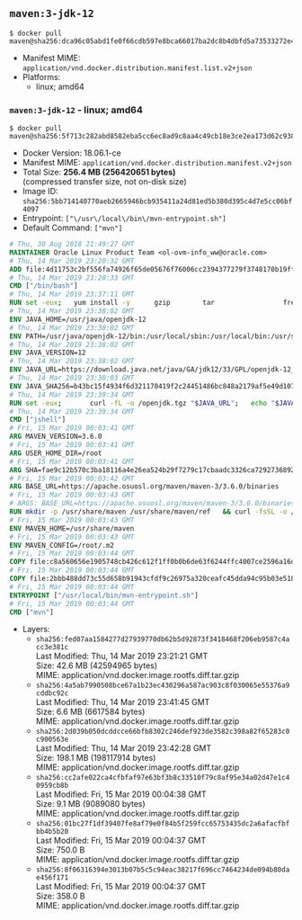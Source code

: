 ## `maven:3-jdk-12`

```console
$ docker pull maven@sha256:dca96c05abd1fe0f66cdb597e8bca66017ba2dc8b4dbfd5a73533272e4fd256d
```

-	Manifest MIME: `application/vnd.docker.distribution.manifest.list.v2+json`
-	Platforms:
	-	linux; amd64

### `maven:3-jdk-12` - linux; amd64

```console
$ docker pull maven@sha256:5f713c282abd8582eba5cc6ec8ad9c8aa4c49cb18e3ce2ea173d62c938865671
```

-	Docker Version: 18.06.1-ce
-	Manifest MIME: `application/vnd.docker.distribution.manifest.v2+json`
-	Total Size: **256.4 MB (256420651 bytes)**  
	(compressed transfer size, not on-disk size)
-	Image ID: `sha256:5bb714140770aeb2665946bcb935411a24d81ed5b380d395c4d7e5cc06bf4097`
-	Entrypoint: `["\/usr\/local\/bin\/mvn-entrypoint.sh"]`
-	Default Command: `["mvn"]`

```dockerfile
# Thu, 30 Aug 2018 21:49:27 GMT
MAINTAINER Oracle Linux Product Team <ol-ovm-info_ww@oracle.com>
# Thu, 14 Mar 2019 23:20:32 GMT
ADD file:4d11753c2bf556fa74926f65de05676f76006cc2394377279f3748170b19ff59 in / 
# Thu, 14 Mar 2019 23:20:33 GMT
CMD ["/bin/bash"]
# Thu, 14 Mar 2019 23:37:11 GMT
RUN set -eux; 	yum install -y 		gzip 		tar 				freetype fontconfig 	; 	rm -rf /var/cache/yum
# Thu, 14 Mar 2019 23:38:02 GMT
ENV JAVA_HOME=/usr/java/openjdk-12
# Thu, 14 Mar 2019 23:38:02 GMT
ENV PATH=/usr/java/openjdk-12/bin:/usr/local/sbin:/usr/local/bin:/usr/sbin:/usr/bin:/sbin:/bin
# Thu, 14 Mar 2019 23:38:02 GMT
ENV JAVA_VERSION=12
# Thu, 14 Mar 2019 23:38:02 GMT
ENV JAVA_URL=https://download.java.net/java/GA/jdk12/33/GPL/openjdk-12_linux-x64_bin.tar.gz
# Thu, 14 Mar 2019 23:38:03 GMT
ENV JAVA_SHA256=b43bc15f4934f6d321170419f2c24451486bc848a2179af5e49d10721438dd56
# Thu, 14 Mar 2019 23:39:34 GMT
RUN set -eux; 		curl -fL -o /openjdk.tgz "$JAVA_URL"; 	echo "$JAVA_SHA256 */openjdk.tgz" | sha256sum -c -; 	mkdir -p "$JAVA_HOME"; 	tar --extract --file /openjdk.tgz --directory "$JAVA_HOME" --strip-components 1; 	rm /openjdk.tgz; 		ln -sfT "$JAVA_HOME" /usr/java/default; 	ln -sfT "$JAVA_HOME" /usr/java/latest; 	for bin in "$JAVA_HOME/bin/"*; do 		base="$(basename "$bin")"; 		[ ! -e "/usr/bin/$base" ]; 		alternatives --install "/usr/bin/$base" "$base" "$bin" 20000; 	done; 		java -Xshare:dump; 		java --version; 	javac --version
# Thu, 14 Mar 2019 23:39:34 GMT
CMD ["jshell"]
# Fri, 15 Mar 2019 00:03:41 GMT
ARG MAVEN_VERSION=3.6.0
# Fri, 15 Mar 2019 00:03:41 GMT
ARG USER_HOME_DIR=/root
# Fri, 15 Mar 2019 00:03:41 GMT
ARG SHA=fae9c12b570c3ba18116a4e26ea524b29f7279c17cbaadc3326ca72927368924d9131d11b9e851b8dc9162228b6fdea955446be41207a5cfc61283dd8a561d2f
# Fri, 15 Mar 2019 00:03:42 GMT
ARG BASE_URL=https://apache.osuosl.org/maven/maven-3/3.6.0/binaries
# Fri, 15 Mar 2019 00:03:43 GMT
# ARGS: BASE_URL=https://apache.osuosl.org/maven/maven-3/3.6.0/binaries MAVEN_VERSION=3.6.0 SHA=fae9c12b570c3ba18116a4e26ea524b29f7279c17cbaadc3326ca72927368924d9131d11b9e851b8dc9162228b6fdea955446be41207a5cfc61283dd8a561d2f USER_HOME_DIR=/root
RUN mkdir -p /usr/share/maven /usr/share/maven/ref   && curl -fsSL -o /tmp/apache-maven.tar.gz ${BASE_URL}/apache-maven-${MAVEN_VERSION}-bin.tar.gz   && echo "${SHA}  /tmp/apache-maven.tar.gz" | sha512sum -c -   && tar -xzf /tmp/apache-maven.tar.gz -C /usr/share/maven --strip-components=1   && rm -f /tmp/apache-maven.tar.gz   && ln -s /usr/share/maven/bin/mvn /usr/bin/mvn
# Fri, 15 Mar 2019 00:03:43 GMT
ENV MAVEN_HOME=/usr/share/maven
# Fri, 15 Mar 2019 00:03:43 GMT
ENV MAVEN_CONFIG=/root/.m2
# Fri, 15 Mar 2019 00:03:44 GMT
COPY file:c8a560656e1905748cb426c612f1ff0b0b6de63f6244ffc4007ce2596a16de58 in /usr/local/bin/mvn-entrypoint.sh 
# Fri, 15 Mar 2019 00:03:44 GMT
COPY file:2bbb488dd73c55d658b91943cfdf9c26975a320ceafc45dda94c95b03e518ad3 in /usr/share/maven/ref/ 
# Fri, 15 Mar 2019 00:03:44 GMT
ENTRYPOINT ["/usr/local/bin/mvn-entrypoint.sh"]
# Fri, 15 Mar 2019 00:03:44 GMT
CMD ["mvn"]
```

-	Layers:
	-	`sha256:fed07aa1584277d27939770db62b5d92873f3418468f206eb9587c4acc3e381c`  
		Last Modified: Thu, 14 Mar 2019 23:21:21 GMT  
		Size: 42.6 MB (42594965 bytes)  
		MIME: application/vnd.docker.image.rootfs.diff.tar.gzip
	-	`sha256:4a5ab7990508bce67a1b23ec430296a587ac903c8f030065e55376a9cddbc92c`  
		Last Modified: Thu, 14 Mar 2019 23:41:45 GMT  
		Size: 6.6 MB (6617584 bytes)  
		MIME: application/vnd.docker.image.rootfs.diff.tar.gzip
	-	`sha256:2d039b050dcddcce66bfb8302c246def923de3582c398a82f65283c0c900563e`  
		Last Modified: Thu, 14 Mar 2019 23:42:28 GMT  
		Size: 198.1 MB (198117914 bytes)  
		MIME: application/vnd.docker.image.rootfs.diff.tar.gzip
	-	`sha256:cc2afe022ca4cfbfaf97e63bf3b8c33510f79c8af95e34a02d47e1c40959cb8b`  
		Last Modified: Fri, 15 Mar 2019 00:04:38 GMT  
		Size: 9.1 MB (9089080 bytes)  
		MIME: application/vnd.docker.image.rootfs.diff.tar.gzip
	-	`sha256:01bc27f1df39407fe8af79e0f84b5f259fcc65753435dc2a6afacfbfbb4b5b20`  
		Last Modified: Fri, 15 Mar 2019 00:04:37 GMT  
		Size: 750.0 B  
		MIME: application/vnd.docker.image.rootfs.diff.tar.gzip
	-	`sha256:8f06316394e3013b07b5c5c94eac38217f696cc7464234de094b80dae456f171`  
		Last Modified: Fri, 15 Mar 2019 00:04:37 GMT  
		Size: 358.0 B  
		MIME: application/vnd.docker.image.rootfs.diff.tar.gzip
